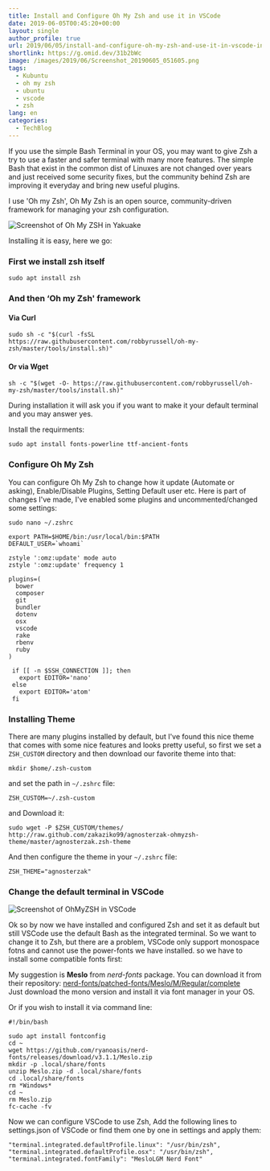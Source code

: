 ```yaml
---
title: Install and Configure Oh My Zsh and use it in VSCode
date: 2019-06-05T00:45:20+00:00
layout: single
author_profile: true
url: 2019/06/05/install-and-configure-oh-my-zsh-and-use-it-in-vscode-in-linux/
shortlink: https://g.omid.dev/31b2bWc
image: /images/2019/06/Screenshot_20190605_051605.png
tags:
  - Kubuntu
  - oh my zsh
  - ubuntu
  - vscode
  - zsh
lang: en
categories: 
  - TechBlog
---
```

If you use the simple Bash Terminal in your OS, you may want to give Zsh a try to use a faster and safer terminal with many more features. The simple Bash that exist in the common dist of Linuxes are not changed over years and just received some security fixes, but the community behind Zsh are improving it everyday and bring new useful plugins.

I use 'Oh my Zsh', Oh My Zsh is an open source, community-driven framework for managing your zsh configuration.

![Screenshot of Oh My ZSH in Yakuake](/images/2019/06/Screenshot_20190605_040118.png)

Installing it is easy, here we go:

### First we install zsh itself

```shell
sudo apt install zsh
```

### And then &#8216;Oh my Zsh' framework

#### Via Curl

```shell
sudo sh -c "$(curl -fsSL https://raw.githubusercontent.com/robbyrussell/oh-my-zsh/master/tools/install.sh)"
```

#### Or via Wget

```shell
sh -c "$(wget -O- https://raw.githubusercontent.com/robbyrussell/oh-my-zsh/master/tools/install.sh)"
```

During installation it will ask you if you want to make it your default terminal and you may answer yes.

Install the requirments:

```shell
sudo apt install fonts-powerline ttf-ancient-fonts
```

### Configure Oh My Zsh

You can configure Oh My Zsh to change how it update (Automate or asking), Enable/Disable Plugins, Setting Default user etc. Here is part of changes I've made, I've enabled some plugins and uncommented/changed some settings:

`sudo nano ~/.zshrc`

```shell
export PATH=$HOME/bin:/usr/local/bin:$PATH
DEFAULT_USER=`whoami`

zstyle ':omz:update' mode auto
zstyle ':omz:update' frequency 1

plugins=(
  bower
  composer
  git
  bundler
  dotenv
  osx
  vscode
  rake
  rbenv
  ruby
)

 if [[ -n $SSH_CONNECTION ]]; then
   export EDITOR='nano'
 else
   export EDITOR='atom'
 fi
 ```

### Installing Theme

There are many plugins installed by default, but I've found this nice theme that comes with some nice features and looks pretty useful, so first we set a `ZSH_CUSTOM` directory and then download our favorite theme into that:

```shell
mkdir $home/.zsh-custom
```

and set the path in `~/.zshrc` file:

```shell
ZSH_CUSTOM=~/.zsh-custom
```

and Download it:

```shell
sudo wget -P $ZSH_CUSTOM/themes/ http://raw.github.com/zakaziko99/agnosterzak-ohmyzsh-theme/master/agnosterzak.zsh-theme
```

And then configure the theme in your `~/.zshrc` file:

```shell
ZSH_THEME="agnosterzak"
```

### Change the default terminal in VSCode

![Screenshot of OhMyZSH in VSCode](/images/2019/06/Screenshot_20190605_051605.png)

Ok so by now we have installed and configured Zsh and set it as default but still VSCode use the default Bash as the integrated terminal. So we want to change it to Zsh, but there are a problem, VSCode only support monospace fotns and cannot use the power-fonts we have installed. so we have to install some compatible fonts first:

My suggestion is **Meslo** from _nerd-fonts_ package. You can download it from their repository: [nerd-fonts/patched-fonts/Meslo/M/Regular/complete](https://github.com/ryanoasis/nerd-fonts/tree/master/patched-fonts/Meslo/M/Regular/complete)  
Just download the mono version and install it via font manager in your OS.

Or if you wish to install it via command line:

```shell
#!/bin/bash

sudo apt install fontconfig
cd ~
wget https://github.com/ryanoasis/nerd-fonts/releases/download/v3.1.1/Meslo.zip
mkdir -p .local/share/fonts
unzip Meslo.zip -d .local/share/fonts
cd .local/share/fonts
rm *Windows*
cd ~
rm Meslo.zip
fc-cache -fv
```

Now we can configure VSCode to use Zsh, Add the following lines to settings.json of VSCode or find them one by one in settings and apply them:

```shell
"terminal.integrated.defaultProfile.linux": "/usr/bin/zsh",
"terminal.integrated.defaultProfile.osx": "/usr/bin/zsh",
"terminal.integrated.fontFamily": "MesloLGM Nerd Font"
```
